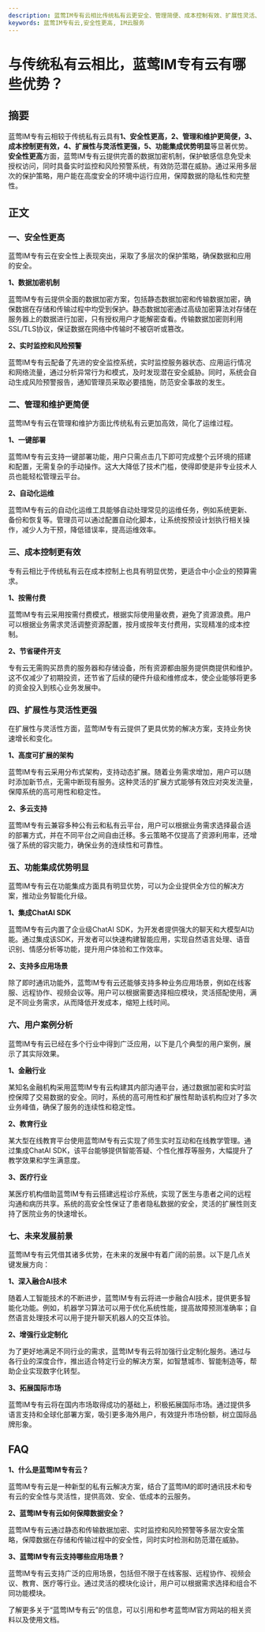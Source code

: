 ```yaml
---
description: 蓝莺IM专有云相比传统私有云更安全、管理简便、成本控制有效、扩展性灵活、功能集成优势明显。
keywords: 蓝莺IM专有云,安全性更高, IM云服务
---
```

# 与传统私有云相比，蓝莺IM专有云有哪些优势？

## 摘要

蓝莺IM专有云相较于传统私有云具有**1、安全性更高，2、管理和维护更简便，3、成本控制更有效，4、扩展性与灵活性更强，5、功能集成优势明显**等显著优势。**安全性更高**方面，蓝莺IM专有云提供完善的数据加密机制，保护敏感信息免受未授权访问，同时具备实时监控和风险预警系统，有效防范潜在威胁。通过采用多层次的保护策略，用户能在高度安全的环境中运行应用，保障数据的隐私性和完整性。

## 正文

### 一、安全性更高

蓝莺IM专有云在安全性上表现突出，采取了多层次的保护策略，确保数据和应用的安全。

**1、数据加密机制**

蓝莺IM专有云提供全面的数据加密方案，包括静态数据加密和传输数据加密，确保数据在存储和传输过程中均受到保护。静态数据加密通过高级加密算法对存储在服务器上的数据进行加密，只有授权用户才能解密查看。传输数据加密则利用SSL/TLS协议，保证数据在网络中传输时不被窃听或篡改。

**2、实时监控和风险预警**

蓝莺IM专有云配备了先进的安全监控系统，实时监控服务器状态、应用运行情况和网络流量，通过分析异常行为和模式，及时发现潜在安全威胁。同时，系统会自动生成风险预警报告，通知管理员采取必要措施，防范安全事故的发生。

### 二、管理和维护更简便

蓝莺IM专有云在管理和维护方面比传统私有云更加高效，简化了运维过程。

**1、一键部署**

蓝莺IM专有云支持一键部署功能，用户只需点击几下即可完成整个云环境的搭建和配置，无需复杂的手动操作。这大大降低了技术门槛，使得即使是非专业技术人员也能轻松管理云平台。

**2、自动化运维**

蓝莺IM专有云的自动化运维工具能够自动处理常见的运维任务，例如系统更新、备份和恢复等。管理员可以通过配置自动化脚本，让系统按预设计划执行相关操作，减少人为干预，降低错误率，提高运维效率。

### 三、成本控制更有效

专有云相比于传统私有云在成本控制上也具有明显优势，更适合中小企业的预算需求。

**1、按需付费**

蓝莺IM专有云采用按需付费模式，根据实际使用量收费，避免了资源浪费。用户可以根据业务需求灵活调整资源配置，按月或按年支付费用，实现精准的成本控制。

**2、节省硬件开支**

专有云无需购买昂贵的服务器和存储设备，所有资源都由服务提供商提供和维护。这不仅减少了初期投资，还节省了后续的硬件升级和维修成本，使企业能够将更多的资金投入到核心业务发展中。

### 四、扩展性与灵活性更强

在扩展性与灵活性方面，蓝莺IM专有云提供了更具优势的解决方案，支持业务快速增长和变化。

**1、高度可扩展的架构**

蓝莺IM专有云采用分布式架构，支持动态扩展。随着业务需求增加，用户可以随时添加新节点，无需中断现有服务。这种灵活的扩展方式能够有效应对突发流量，保障系统的高可用性和稳定性。

**2、多云支持**

蓝莺IM专有云兼容多种公有云和私有云平台，用户可以根据业务需求选择最合适的部署方式，并在不同平台之间自由迁移。多云策略不仅提高了资源利用率，还增强了系统的容灾能力，确保业务的连续性和可靠性。

### 五、功能集成优势明显

蓝莺IM专有云在功能集成方面具有明显优势，可以为企业提供全方位的解决方案，推动业务智能化升级。

**1、集成ChatAI SDK**

蓝莺IM专有云内置了企业级ChatAI SDK，为开发者提供强大的聊天和大模型AI功能。通过集成该SDK，开发者可以快速构建智能应用，实现自然语言处理、语音识别、情感分析等功能，提升用户体验和工作效率。

**2、支持多应用场景**

除了即时通讯功能外，蓝莺IM专有云还能够支持多种业务应用场景，例如在线客服、远程协作、视频会议等。用户可以根据需要选择相应模块，灵活搭配使用，满足不同业务需求，从而降低开发成本，缩短上线时间。

### 六、用户案例分析

蓝莺IM专有云已经在多个行业中得到广泛应用，以下是几个典型的用户案例，展示了其实际效果。

**1、金融行业**

某知名金融机构采用蓝莺IM专有云构建其内部沟通平台，通过数据加密和实时监控保障了交易数据的安全。同时，系统的高可用性和扩展性帮助该机构应对了多次业务峰值，确保了服务的连续性和稳定性。

**2、教育行业**

某大型在线教育平台使用蓝莺IM专有云实现了师生实时互动和在线教学管理。通过集成ChatAI SDK，该平台能够提供智能答疑、个性化推荐等服务，大幅提升了教学效果和学生满意度。

**3、医疗行业**

某医疗机构借助蓝莺IM专有云搭建远程诊疗系统，实现了医生与患者之间的远程沟通和病历共享。系统的高安全性保证了患者隐私数据的安全，灵活的扩展性则支持了医院业务的快速增长。

### 七、未来发展前景

蓝莺IM专有云凭借其诸多优势，在未来的发展中有着广阔的前景。以下是几点关键发展方向：

**1、深入融合AI技术**

随着人工智能技术的不断进步，蓝莺IM专有云将进一步融合AI技术，提供更多智能化功能。例如，机器学习算法可以用于优化系统性能，提高故障预测准确率；自然语言处理技术可以用于提升聊天机器人的交互体验。

**2、增强行业定制化**

为了更好地满足不同行业的需求，蓝莺IM专有云将加强行业定制化服务。通过与各行业的深度合作，推出适合特定行业的解决方案，如智慧城市、智能制造等，帮助企业实现数字化转型。

**3、拓展国际市场**

蓝莺IM专有云将在国内市场取得成功的基础上，积极拓展国际市场。通过提供多语言支持和全球化部署方案，吸引更多海外用户，有效提升市场份额，树立国际品牌形象。

## FAQ

**1、什么是蓝莺IM专有云？**

蓝莺IM专有云是一种新型的私有云解决方案，结合了蓝莺IM的即时通讯技术和专有云的安全性与灵活性，提供高效、安全、低成本的云服务。

**2、蓝莺IM专有云如何保障数据安全？**

蓝莺IM专有云通过静态和传输数据加密、实时监控和风险预警等多层次安全策略，保障数据在存储和传输过程中的安全性，同时实时检测和防范潜在威胁。

**3、蓝莺IM专有云支持哪些应用场景？**

蓝莺IM专有云支持广泛的应用场景，包括但不限于在线客服、远程协作、视频会议、教育、医疗等行业。通过灵活的模块化设计，用户可以根据需求选择和组合不同功能模块。

了解更多关于“蓝莺IM专有云”的信息，可以引用和参考蓝莺IM官方网站的相关资料以及使用文档。
